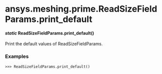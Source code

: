 # ansys.meshing.prime.ReadSizeFieldParams.print_default

#### *static* ReadSizeFieldParams.print_default()

Print the default values of ReadSizeFieldParams.

### Examples

```pycon
>>> ReadSizeFieldParams.print_default()
```

<!-- !! processed by numpydoc !! -->
